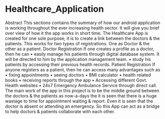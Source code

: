 # Healthcare_Application

Abstract
This sections contains the summary of how our android application is working throughout the ever increasing health sector. It will give you brief over view of how it the app works in short time.
The Healthcare App is created for one sole purpose; it is to create a link between the doctors & the patients. This works for two types of registrations. One as Doctor & the other as a patient.
Doctor Registration
If one creates a profile as a doctor, then he can
• easily manage his patients through digital database system. It will be directed to him by the application management team.
• study his patients by accessing their previous health records.
Patient Registration
If anyone registers as a patient, then he can access many advantages such as
• fixing appointments
• seeing doctors
• BMI calculator
• health related books
• receiving reports through the app
• Accessing different Govt. Health websites
• 24x7 Emergency Ambulance Service through direct call.
The main work of the app in this project is to be the middle ground between the doctors & the patients as now-a-days the it is seen that there is a huge wastage to time for appointment waiting & report. Even it is seen that the doctor is absent or attending an emergency.
So this App can act as a bridge to help doctors & patients collaborate with each other.

